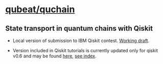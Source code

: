 # [qubeat/quchain](https://github.com/qubeat/quchain)

## State transport in quantum chains with Qiskit

- Local version of submission to IBM Qiskit contest. 
  [Working draft](https://github.com/qubeat/quchain/tree/master/IBM-QE/qiskit-simulator).

- Version included in Qiskit tutorials is currently updated only for qiskit v0.6 and may be found 
  [here](https://github.com/Qiskit/qiskit-community-tutorials/tree/master/awards/teach_me_qiskit_2018/state_distribution_in_qubit_chains),
  [see index](https://nbviewer.jupyter.org/github/Qiskit/qiskit-community-tutorials/blob/master/awards/teach_me_qiskit_2018/state_distribution_in_qubit_chains/index.ipynb).
   

